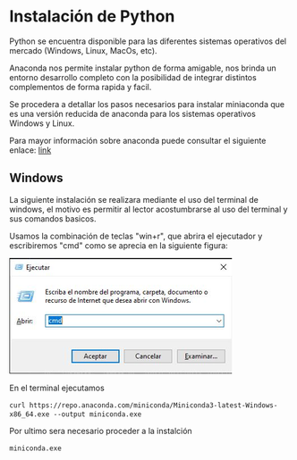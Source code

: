 # Instalación de Python

Python se encuentra disponible para las diferentes sistemas operativos del mercado (Windows, Linux, MacOs, etc).

Anaconda nos permite instalar python de forma amigable, nos brinda un entorno desarrollo completo con la posibilidad de integrar distintos complementos de forma rapida y facil.

Se procedera a detallar los pasos necesarios para instalar miniaconda que es una versión reducida de anaconda para los sistemas operativos Windows y Linux.

Para mayor información sobre anaconda puede consultar el siguiente enlace: [link](https://docs.conda.io/en/latest/index.html)

## Windows

La siguiente instalación se realizara mediante el uso del terminal de windows, el motivo es permitir al lector acostumbrarse al uso del terminal y sus comandos basicos.

Usamos la combinación de teclas "win+r", que abrira el ejecutador y escribiremos "cmd" como se aprecia en la siguiente figura:

![fig1](https://github.com/oolaya1815/variados/blob/main/python/images/install1.JPG)

En el terminal ejecutamos 

```
curl https://repo.anaconda.com/miniconda/Miniconda3-latest-Windows-x86_64.exe --output miniconda.exe
```

Por ultimo sera necesario proceder a la instalción
```
miniconda.exe
```
